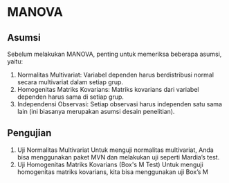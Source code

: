 # MANOVA

## Asumsi
Sebelum melakukan MANOVA, penting untuk memeriksa beberapa asumsi, yaitu:

1. Normalitas Multivariat: Variabel dependen harus berdistribusi normal secara multivariat dalam setiap grup.
2. Homogenitas Matriks Kovarians: Matriks kovarians dari variabel dependen harus sama di setiap grup.
3. Independensi Observasi: Setiap observasi harus independen satu sama lain (ini biasanya merupakan asumsi desain penelitian).

## Pengujian
1. Uji Normalitas Multivariat
Untuk menguji normalitas multivariat, Anda bisa menggunakan paket MVN dan melakukan uji seperti Mardia’s test.
2. Uji Homogenitas Matriks Kovarians (Box's M Test)
Untuk menguji homogenitas matriks kovarians, kita bisa menggunakan uji Box’s M
